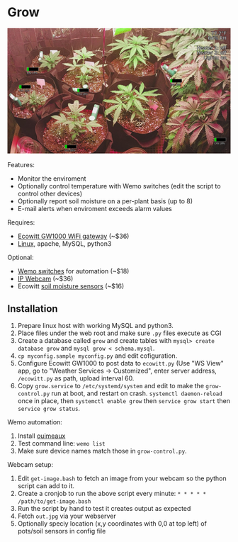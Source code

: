 # Grow

![Sample output](https://raw.githubusercontent.com/dustball/grow/master/sample.jpeg)

Features:

* Monitor the enviroment
* Optionally control temperature with Wemo switches (edit the script to control other devices)
* Optionally report soil moisture on a per-plant basis (up to 8) 
* E-mail alerts when enviroment exceeds alarm values

Requires:

* [Ecowitt GW1000 WiFi gateway](https://amzn.to/2x1lF4X) (~$36)
* [Linux](https://amzn.to/2vVO5xn), apache, MySQL, python3

Optional:

* [Wemo switches](https://amzn.to/2IJcKbf) for automation (~$18)
* [IP Webcam](https://amzn.to/2vVO5xn) (~$36)
* Ecowitt [soil moisture sensors](https://amzn.to/2Ub1jy6) (~$16)

## Installation

1. Prepare linux host with working MySQL and python3.
2. Place files under the web root and make sure `.py` files execute as CGI
3. Create a database called `grow` and create tables with `mysql> create database grow` and `mysql grow < schema.mysql`.
4. `cp myconfig.sample myconfig.py` and edit cofiguration.  
5. Configure Ecowitt GW1000 to post data to `ecowitt.py` (Use "WS View" app, go to "Weather Services -> Customized", enter server address, `/ecowitt.py` as path, upload interval 60.
6. Copy `grow.service` to `/etc/systemd/system` and edit to make the `grow-control.py` run at boot, and restart on crash.  `systemctl daemon-reload` once in place, then `systemctl enable grow` then `service grow start` then `service grow status`.

Wemo automation:

1. Install [ouimeaux](https://github.com/iancmcc/ouimeaux)
2. Test command line: `wemo list`
3. Make sure device names match those in `grow-control.py`.

Webcam setup:

1. Edit `get-image.bash` to fetch an image from your webcam so the python script can add to it. 
2. Create a cronjob to run the above script every minute: `* * * * * /path/to/get-image.bash`
3. Run the script by hand to test it creates output as expected
4. Fetch `out.jpg` via your webserver 
5. Optionally speciy location (x,y coordinates with 0,0 at top left) of pots/soil sensors in config file
